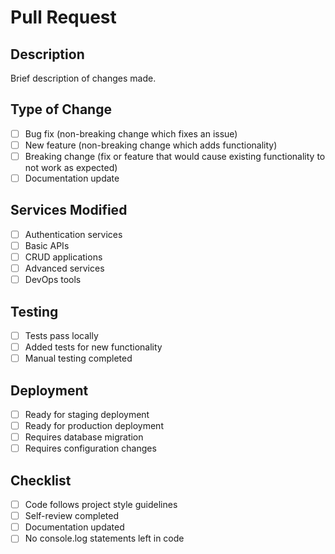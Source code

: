 # Pull Request

## Description
Brief description of changes made.

## Type of Change
- [ ] Bug fix (non-breaking change which fixes an issue)
- [ ] New feature (non-breaking change which adds functionality)
- [ ] Breaking change (fix or feature that would cause existing functionality to not work as expected)
- [ ] Documentation update

## Services Modified
- [ ] Authentication services
- [ ] Basic APIs
- [ ] CRUD applications
- [ ] Advanced services
- [ ] DevOps tools

## Testing
- [ ] Tests pass locally
- [ ] Added tests for new functionality
- [ ] Manual testing completed

## Deployment
- [ ] Ready for staging deployment
- [ ] Ready for production deployment
- [ ] Requires database migration
- [ ] Requires configuration changes

## Checklist
- [ ] Code follows project style guidelines
- [ ] Self-review completed
- [ ] Documentation updated
- [ ] No console.log statements left in code